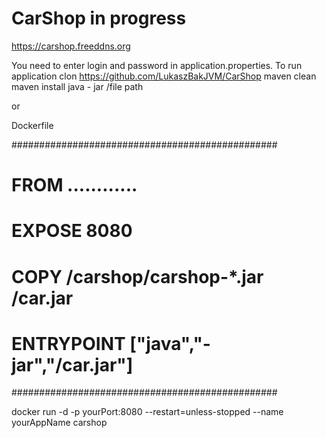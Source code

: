 # CarShop  in progress

https://carshop.freeddns.org


You need to enter login and  password in application.properties.
To run application 
clon https://github.com/LukaszBakJVM/CarShop
maven clean
maven install 
java - jar /file path

or 

Dockerfile

################################################
#   FROM   ............                        #
#   EXPOSE 8080                                # 
#   COPY /carshop/carshop-*.jar /car.jar       #
#   ENTRYPOINT ["java","-jar","/car.jar"]      #
################################################


docker run -d -p yourPort:8080   --restart=unless-stopped --name yourAppName carshop
